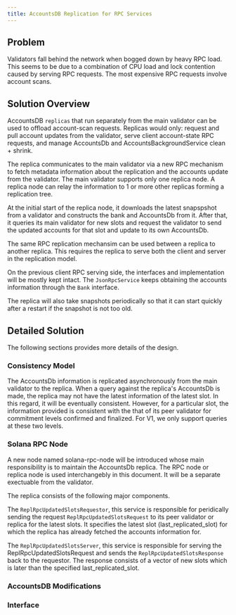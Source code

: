 ```yaml
---
title: AccountsDB Replication for RPC Services
---
```


## Problem

Validators fall behind the network when bogged down by heavy RPC load. This
seems to be due to a combination of CPU load and lock contention caused by
serving RPC requests. The most expensive RPC requests involve account scans.

## Solution Overview

AccountsDB `replicas` that run separately from the main validator can be used to
offload account-scan requests. Replicas would only: request and pull account
updates from the validator, serve client account-state RPC requests, and manage
AccountsDb and AccountsBackgroundService clean + shrink.

The replica communicates to the main validator via a new RPC mechanism to fetch
metadata information about the replication and the accounts update from the validator.
The main validator supports only one replica node. A replica node can relay the
information to 1 or more other replicas forming a replication tree.

At the initial start of the replica node, it downloads the latest snapspshot
from a validator and constructs the bank and AccountsDb from it. After that, it queries
its main validator for new slots and request the validator to send the updated
accounts for that slot and update to its own AccountsDb.

The same RPC replication mechansim can be used between a replica to another replica.
This requires the replica to serve both the client and server in the replication model.

On the previous client RPC serving side, the interfaces and implementation will be
mostly kept intact. The `JsonRpcService` keeps obtaining the accounts information through
the `Bank` interface.

The replica will also take snapshots periodically so that it can start quickly after
a restart if the snapshot is not too old.

## Detailed Solution
The following sections provides more details of the design.

### Consistency Model
The AccountsDb information is replicated asynchronously from the main validator to the replica.
When a query against the replica's AccountsDb is made, the replica may not have the latest
information of the latest slot. In this regard, it will be eventually consistent. However, for
a particular slot, the information provided is consistent with the that of its peer validator
for commitment levels confirmed and finalized. For V1, we only support queries at these two
levels.

### Solana RPC Node
A new node named solana-rpc-node will be introduced whose main responsibility is to maintain
the AccountsDb replica. The RPC node or replica node is used interchangebly in this document.
It will be a separate exectuable from the validator.

The replica consists of the following major components.

The `ReplRpcUpdatedSlotsRequestor`, this service is responsible for peridically sending the
request `ReplRpcUpdatedSlotsRequest` to its peer validator or replica for the latest slots.
It specifies the latest slot (last_replicated_slot) for which the replica has already
fetched the accounts information for.

The `ReplRpcUpdatedSlotsServer`, this service is responsible for serving the
ReplRpcUpdatedSlotsRequest and sends the `ReplRpcUpdatedSlotsResponse` back to the requestor.
The response consists of a vector of new slots which is later than the specified
last_replicated_slot.

### AccountsDB Modifications

### Interface
